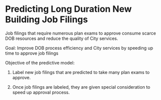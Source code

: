 # Predicting Long Duration New Building Job Filings

Job filings that require numerous plan exams to approve consume scarce DOB resources and reduce the quality of City services.

Goal: Improve DOB process efficiency and City services by speeding up time to approve job filings

Objective of the predictive model: 

1. Label new job filings that are predicted to take many plan exams to approve.

2. Once job filings are labeled, they are given special consideration to speed up approval process.


